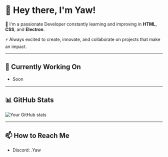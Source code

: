 # 👋 Hey there, I'm **Yaw**!

🚀 I'm a passionate Developer constantly learning and improving in **HTML**, **CSS**, and **Electron**. 

⚡ Always excited to create, innovate, and collaborate on projects that make an impact.

---

## 🚀 Currently Working On
- Soon

---

## 📊 GitHub Stats

![Your GitHub stats](https://github-readme-stats.vercel.app/api?username=oYaww&show_icons=true&hide=prs&count_private=true&theme=radical)

---

## 📫 How to Reach Me
- Discord: .Yaw
